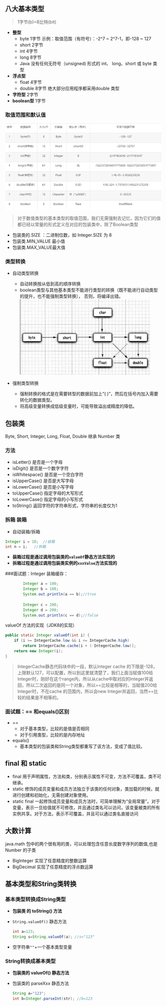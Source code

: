 ## 八大基本类型
>1字节(b)=8比特(bit)
- **整型**
  - byte 1字节 示例：取值范围（有符号）：-2^7 ~ 2^7-1，即-128 ~ 127 
  - short 2字节
  - int 4字节
  - long 8字节
  - Java 没有任何无符号（unsigned) 形式的 int、 long、short 或 byte 类型
- **浮点型**
  - float 4字节
  - double 8字节 绝大部分应用程序都采用double 类型
- **字符型** 2字节
- **boolean型** 1字节

### 取值范围和默认值
![image.png](../img/1240.jpg)

> 对于数值类型的基本类型的取值范围，我们无需强制去记忆，因为它们的值都已经以常量的形式定义在对应的包装类中，除了Boolean类型
- 包装类的.SIZE ：二进制位数，如 Integer.SIZE 为 8
- 包装类.MIN_VALUE 最小值
- 包装类.MAX_VALUE最大值



### 类型转换

- 自动类型转换
  - 自动转换按从低到高的顺序转换
  - boolean类型与其他基本类型不能进行类型的转换（既不能进行自动类型的提升，也不能强制类型转换）， 否则，将编译出错。
![image.png](../img/1241.jpg)

- 强制类型转换
  - 强制转换的格式是在需要转型的数据前加上“( )”，然后在括号内加入需要转化的数据类型。
  - 将高级变量转换成低级变量时，可能导致溢出或精度的降低。

## 包装类
Byte, Short, Integer, Long, Float, Double 继承 Number 类

### 方法
- isLetter() 是否是一个字母 
- isDigit() 是否是一个数字字符 
- isWhitespace() 是否是一个空白字符 
- isUpperCase() 是否是大写字母 
- isLowerCase() 是否是小写字母 
- toUpperCase() 指定字母的大写形式 
- toLowerCase() 指定字母的小写形式
- toString() 返回字符的字符串形式，字符串的长度仅为1

### 拆箱 装箱

- 自动装箱/拆箱

```java
Integer i = 10;  //装箱
int n = i;   //拆箱
```

- **装箱过程是通过调用包装类的`valueOf`静态方法实现的**
- **拆箱过程是通过调用包装类实例的`xxxValue`方法实现的**

###面试题：Integer 装箱缓存：

```java
        Integer a = 100;
        Integer b = 100;
        System.out.println(a == b);//true

        Integer c = 200;
        Integer d = 200;
        System.out.println(c == d);//false
```

valueOf 方法的实现（JDK8的实现）

```java
public static Integer valueOf(int i) {
    if (i >= IntegerCache.low && i <= IntegerCache.high)
        return IntegerCache.cache[i + (-IntegerCache.low)];
    return new Integer(i);
}
```

> IntegerCache静态代码块中的一段，默认Integer cache 的下限是-128，上限默认127，可以配置，所以到这里就清楚了，我们上面当赋值100给Integer时，刚好在这个range内，所以从cache中取对应的Integer并返回，所以二次返回的是同一个对象，所以==比较是相等的，当赋值200给Integer时，不在cache 的范围内，所以会new Integer并返回，当然==比较的结果是不相等的。



### 面试题：== 和equals()区别
- == 
  - 对于基本类型，比较的是值是否相同
  - 对于引用类型，比较的是内存地址
- equals()
  - 基本类型的包装类和String类型都重写了该方法，变成了值比较。



## final 和 static
- final 用于声明属性，方法和类，分别表示属性不可变，方法不可覆盖，类不可继承。
- static 修饰的成员变量和成员方法独立于该类的任何对象，类加载的时候，就进行创建和初始化，无需创建对象使用。
 - static final 一起修饰成员变量和成员方法时，可简单理解为“全局常量”。对于变量，表示一旦给值就不可修改，并且通过类名可以访问，该变量被类的所有实例共享。对于方法，表示不可覆盖，并且可以通过类名直接访问



## 大数计算

java.math 包中的两个很有用的类，可以处理包含任意长度数字序列的数值,也是 Number 的子类

- Biglnteger 实现了任意精度的整数运算
- BigDecimal 实现了任意精度的浮点数运算


## 基本类型和String类转换

### 基本类型转换成String类型

  - **包装类 的 toString() 方法**

  - `String.valueOf()` 静态方法

    ```java
    int a=123;
    String s=String.valueOf(a); //s="123"
    ```

  - 空字符串`""`+一个基本类型变量

### String转换成基本类型

  - **包装类的 valueOf() 静态方法**

  - 包装类的 parseXxx 静态方法

    ```java
    String a="123";
    int b=Integer.parseInt(str); //b=123
    ```